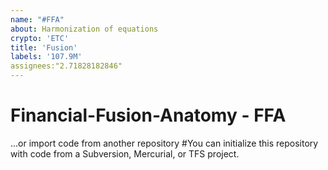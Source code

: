 ```yaml
---
name: "#FFA"
about: Harmonization of equations
crypto: 'ETC'
title: 'Fusion'
labels: '107.9M'
assignees:"2.71828182846"
---
```


# Financial-Fusion-Anatomy - FFA 

…or import code from another repository 
 #You can initialize this repository with code from a Subversion, Mercurial, or TFS project.
 
